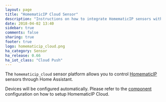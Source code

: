 ```yaml
---
layout: page
title: "HomematicIP Cloud Sensor"
description: "Instructions on how to integrate HomematicIP sensors within Home Assistant."
date: 2018-04-02 13:40
sidebar: true
comments: false
sharing: true
footer: true
logo: homematicip_cloud.png
ha_category: Sensor
ha_release: 0.66
ha_iot_class: "Cloud Push"
---
```


The `homematicip_cloud` sensor platform allows you to control
[HomematicIP](http://www.homematicip.de) sensors through Home Assistant.

Devices will be configured automatically. Please refer to the
[component](/components/homematicip_cloud/) configuration on how to setup
HomematicIP Cloud.
